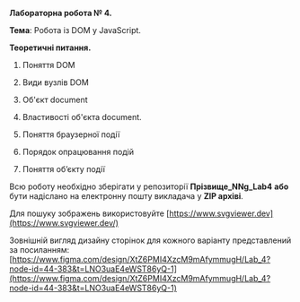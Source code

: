 **Лабораторна робота № 4.**

**Тема**: Робота із DOM у JavaScript.

**Теоретичні питання.**

1.  Поняття DOM
    
2.  Види вузлів DOM
    
3.  Об'єкт document
    
4.  Властивості об'єкта document.
    
5.  Поняття браузерної події
    
6.  Порядок опрацювання подій
    
7.  Поняття об’єкту події
    

  

Всю роботу необхідно зберігати у репозиторії **Прізвище_NNg_Lab4** **або** бути надіслано на електронну пошту викладача у **ZIP архіві**.

Для пошуку зображень використовуйте [https://www.svgviewer.dev](https://www.svgviewer.dev/)

Зовнішній вигляд дизайну сторінок для кожного варіанту представлений за посиланням: [https://www.figma.com/design/XtZ6PMI4XzcM9mAfymmugH/Lab_4?node-id=44-383&t=LNO3uaE4eWST86yQ-1](https://www.figma.com/design/XtZ6PMI4XzcM9mAfymmugH/Lab_4?node-id=44-383&t=LNO3uaE4eWST86yQ-1)
